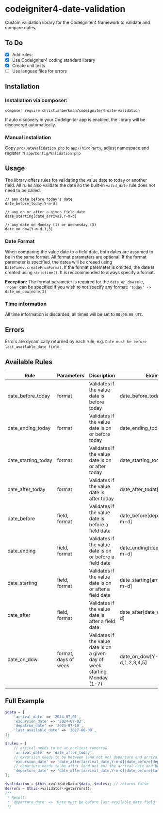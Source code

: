 # codeigniter4-date-validation
Custom validation library for the CodeIgniter4 framework to validate and compare dates.

## To Do
- [x] Add rules:
- [x] Use CodeIgniter4 coding standard library
- [x] Create unit tests
- [ ] Use languae files for errors

## Installation
### Installation via composer:  
`composer require christianberkman/codeigniter4-date-validation`

If auto discovery in your CodeIgniter app is enabled, the library will be discovered automatically.

### Manual installation
Copy `src/DateValidation.php` to `app/ThirdParty`, adjust namespace and register in `app/Config/Validation.php`

## Usage
The library offers rules for validating the value date to today or another field. All rules also validate the date so the built-in `valid_date` rule does not need to be called.
```
// any date before today's date
date_before_today[Y-m-d]    

// any on or after a given field date
date_starting[date_arrival,Y-m-d]

// any date on Monday (1) or Wednesday (3)
date_on_dow[Y-m-d,1,3]
```
### Date Format
When comparing the value date to a field date, both dates are assumed to be in the same format. All format parameters are optional. If the format paremeter is specified, the dates will be creaed using `DateTime::createFromFormat`. If the format paremeter is omitted, the date is created using `strtotime()`. It is reccommended to always specify a format.

__Exception:__ The format parameter is required for the `date_on_dow` rule, `'none'` can be specified if you wish to not specify any format: `'today' -> date_on_dow[none,1]`

### Time information
All time information is discarded, all times will be set to `00:00:00 UTC`.

## Errors 
Errors are dynamically returned by each rule, e.g. `Date must be before last_available_date field`.

## Available Rules

| Rule                  | Parameters    | Discription                                                       | Example                               |
|-----------------------|---------------|-------------------------------------------------------------------|---------------------------------------|
| date_before_today     | format        | Validates if the value date is before today                       | date_before_today[Y-m-d]              |    
| date_ending_today     | format        | Validates if the value date is on or before today                 | date_ending_today[Y-m-d]              |
| date_starting_today   | format        | Validates if the value date is on or after today                  | date_starting_today[Y-m-d]            |
| date_after_today      | format        | Validates if the value date is after today                        | date_after_todat[Y-m-d]               |
| date_before           | field, format | Validates if the value date is before a field date                | date_before[departure_date,Y-m-d]     |
| date_ending           | field, format | Validates if the value date is on or before a field date          | date_ending[departure_date,Y-m-d]     |
| date_starting         | field, format | Validates if the value date is on or after a field date           | date_starting[arrival_date,Y-m-d]     |
| date_after            | field, format | Validates if the value date is after a field date                 | date_after[date_of_birth,Y-m-d]       |
| date_on_dow           | format, days of week | Validates if the value date is on a given day of week starting Monday (1-7)       | date_on_dow[Y-m-d,1,2,3,4,5]          |

## Full Example
```php
$data = [
    'arrival_date' => '2024-07-01',
    'excursion_date' => '2024-07-03',
    'depatrue_date' => '2024-07-10',
    'last_available_date' => '2027-08-09',
];

$rules = [
    // arrival needs to be at earliest tomorrow
    'arrival_date' => 'date_after_today', 
    // excursion needs to be between (and not on) departure and arrival
    'excursion_date' => 'date_after[arrival_date,Y-m-d]|date_before[depatrue_date,Y-m-d]', 
    // departure needs to be after (and not on) the arrival date and before (and not on) the last available date
    'departure_date' => 'date_after[arrival_date,Y-m-d]|date_before[last_available_Date]', 
];

$validation = $this->validateData($data, $rules); // returns false
$errors = $this->validator->getErrors();
/**
 * Result:
 * 'departure_date' => 'Date must be before last_available_date field'
 */
```
